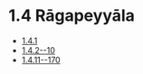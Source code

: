 # 1.4 Rāgapeyyāla

* [1.4.1](1.4/1.4.1.md)
* [1.4.2--10](1.4/1.4.2--10.md)
* [1.4.11--170](1.4/1.4.11--170.md)

